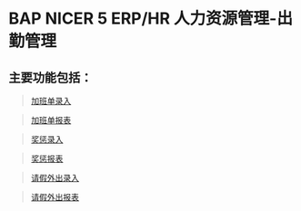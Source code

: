 # BAP NICER 5 ERP/HR 人力资源管理-出勤管理

## 主要功能包括：

> [加班单录入](docs/BAPERPNicer5/人力资源-出勤管理-加班单录入.md)

> [加班单报表](docs/BAPERPNicer5/人力资源-出勤管理-加班单报表.md)

> [奖惩录入](docs/BAPERPNicer5/人力资源-出勤管理-奖惩录入.md)

> [奖惩报表](docs/BAPERPNicer5/人力资源-出勤管理-奖惩报表.md)

> [请假外出录入](docs/BAPERPNicer5/人力资源-出勤管理-请假外出录入.md)

> [请假外出报表](docs/BAPERPNicer5/人力资源-出勤管理-请假外出报表.md)









